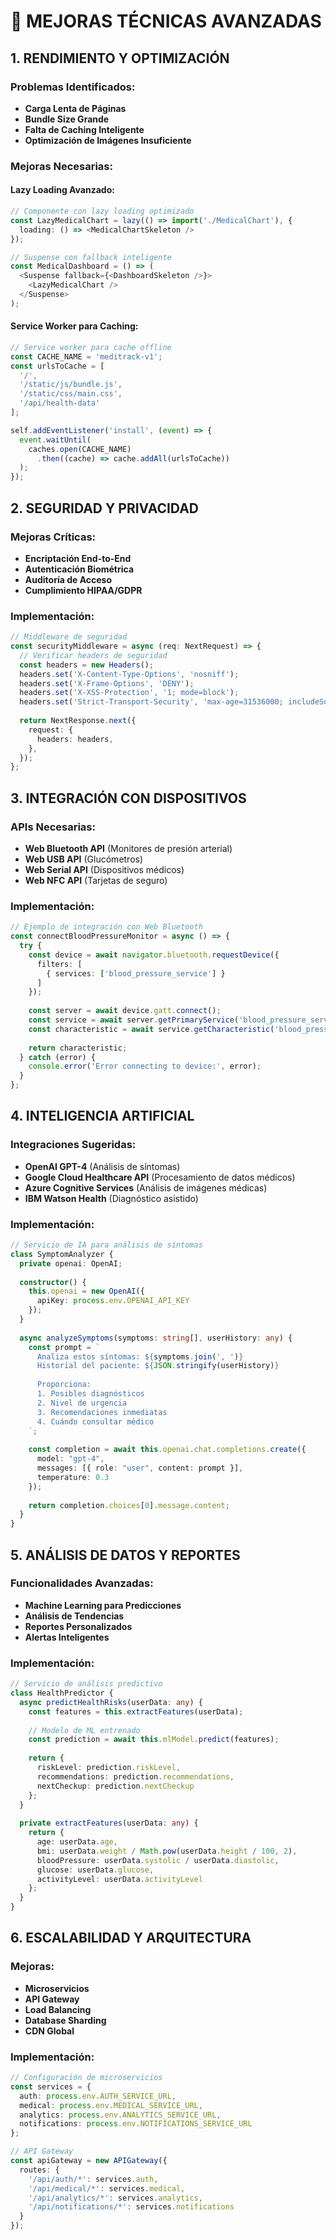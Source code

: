 # 🔧 MEJORAS TÉCNICAS AVANZADAS

## 1. RENDIMIENTO Y OPTIMIZACIÓN

### Problemas Identificados:
- **Carga Lenta de Páginas**
- **Bundle Size Grande**
- **Falta de Caching Inteligente**
- **Optimización de Imágenes Insuficiente**

### Mejoras Necesarias:

#### **Lazy Loading Avanzado:**
```typescript
// Componente con lazy loading optimizado
const LazyMedicalChart = lazy(() => import('./MedicalChart'), {
  loading: () => <MedicalChartSkeleton />
});

// Suspense con fallback inteligente
const MedicalDashboard = () => (
  <Suspense fallback={<DashboardSkeleton />}>
    <LazyMedicalChart />
  </Suspense>
);
```

#### **Service Worker para Caching:**
```typescript
// Service worker para cache offline
const CACHE_NAME = 'meditrack-v1';
const urlsToCache = [
  '/',
  '/static/js/bundle.js',
  '/static/css/main.css',
  '/api/health-data'
];

self.addEventListener('install', (event) => {
  event.waitUntil(
    caches.open(CACHE_NAME)
      .then((cache) => cache.addAll(urlsToCache))
  );
});
```

## 2. SEGURIDAD Y PRIVACIDAD

### Mejoras Críticas:
- **Encriptación End-to-End**
- **Autenticación Biométrica**
- **Auditoría de Acceso**
- **Cumplimiento HIPAA/GDPR**

### Implementación:
```typescript
// Middleware de seguridad
const securityMiddleware = async (req: NextRequest) => {
  // Verificar headers de seguridad
  const headers = new Headers();
  headers.set('X-Content-Type-Options', 'nosniff');
  headers.set('X-Frame-Options', 'DENY');
  headers.set('X-XSS-Protection', '1; mode=block');
  headers.set('Strict-Transport-Security', 'max-age=31536000; includeSubDomains');
  
  return NextResponse.next({
    request: {
      headers: headers,
    },
  });
};
```

## 3. INTEGRACIÓN CON DISPOSITIVOS

### APIs Necesarias:
- **Web Bluetooth API** (Monitores de presión arterial)
- **Web USB API** (Glucómetros)
- **Web Serial API** (Dispositivos médicos)
- **Web NFC API** (Tarjetas de seguro)

### Implementación:
```typescript
// Ejemplo de integración con Web Bluetooth
const connectBloodPressureMonitor = async () => {
  try {
    const device = await navigator.bluetooth.requestDevice({
      filters: [
        { services: ['blood_pressure_service'] }
      ]
    });
    
    const server = await device.gatt.connect();
    const service = await server.getPrimaryService('blood_pressure_service');
    const characteristic = await service.getCharacteristic('blood_pressure_measurement');
    
    return characteristic;
  } catch (error) {
    console.error('Error connecting to device:', error);
  }
};
```

## 4. INTELIGENCIA ARTIFICIAL

### Integraciones Sugeridas:
- **OpenAI GPT-4** (Análisis de síntomas)
- **Google Cloud Healthcare API** (Procesamiento de datos médicos)
- **Azure Cognitive Services** (Análisis de imágenes médicas)
- **IBM Watson Health** (Diagnóstico asistido)

### Implementación:
```typescript
// Servicio de IA para análisis de síntomas
class SymptomAnalyzer {
  private openai: OpenAI;
  
  constructor() {
    this.openai = new OpenAI({
      apiKey: process.env.OPENAI_API_KEY
    });
  }
  
  async analyzeSymptoms(symptoms: string[], userHistory: any) {
    const prompt = `
      Analiza estos síntomas: ${symptoms.join(', ')}
      Historial del paciente: ${JSON.stringify(userHistory)}
      
      Proporciona:
      1. Posibles diagnósticos
      2. Nivel de urgencia
      3. Recomendaciones inmediatas
      4. Cuándo consultar médico
    `;
    
    const completion = await this.openai.chat.completions.create({
      model: "gpt-4",
      messages: [{ role: "user", content: prompt }],
      temperature: 0.3
    });
    
    return completion.choices[0].message.content;
  }
}
```

## 5. ANÁLISIS DE DATOS Y REPORTES

### Funcionalidades Avanzadas:
- **Machine Learning para Predicciones**
- **Análisis de Tendencias**
- **Reportes Personalizados**
- **Alertas Inteligentes**

### Implementación:
```typescript
// Servicio de análisis predictivo
class HealthPredictor {
  async predictHealthRisks(userData: any) {
    const features = this.extractFeatures(userData);
    
    // Modelo de ML entrenado
    const prediction = await this.mlModel.predict(features);
    
    return {
      riskLevel: prediction.riskLevel,
      recommendations: prediction.recommendations,
      nextCheckup: prediction.nextCheckup
    };
  }
  
  private extractFeatures(userData: any) {
    return {
      age: userData.age,
      bmi: userData.weight / Math.pow(userData.height / 100, 2),
      bloodPressure: userData.systolic / userData.diastolic,
      glucose: userData.glucose,
      activityLevel: userData.activityLevel
    };
  }
}
```

## 6. ESCALABILIDAD Y ARQUITECTURA

### Mejoras:
- **Microservicios**
- **API Gateway**
- **Load Balancing**
- **Database Sharding**
- **CDN Global**

### Implementación:
```typescript
// Configuración de microservicios
const services = {
  auth: process.env.AUTH_SERVICE_URL,
  medical: process.env.MEDICAL_SERVICE_URL,
  analytics: process.env.ANALYTICS_SERVICE_URL,
  notifications: process.env.NOTIFICATIONS_SERVICE_URL
};

// API Gateway
const apiGateway = new APIGateway({
  routes: {
    '/api/auth/*': services.auth,
    '/api/medical/*': services.medical,
    '/api/analytics/*': services.analytics,
    '/api/notifications/*': services.notifications
  }
});
``` 